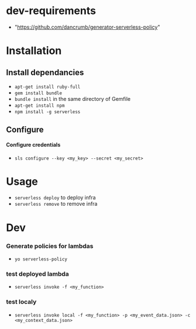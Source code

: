 # dev-requirements
- "https://github.com/dancrumb/generator-serverless-policy"

# Installation

## Install dependancies
- `apt-get install ruby-full`
- `gem install bundle`
- `bundle install` in the same directory of Gemfile
- `apt-get install npm`
- `npm install -g serverless`

## Configure
#### Configure credentials
- `sls configure --key <my_key> --secret <my_secret>`

# Usage
- `serverless deploy` to deploy infra
- `serverless remove` to remove infra

# Dev
### Generate policies for lambdas
- `yo serverless-policy`
### test deployed lambda
- `serverless invoke -f <my_function>`
### test localy
- `serverless invoke local -f <my_function> -p <my_event_data.json> -c <my_context_data.json>`

